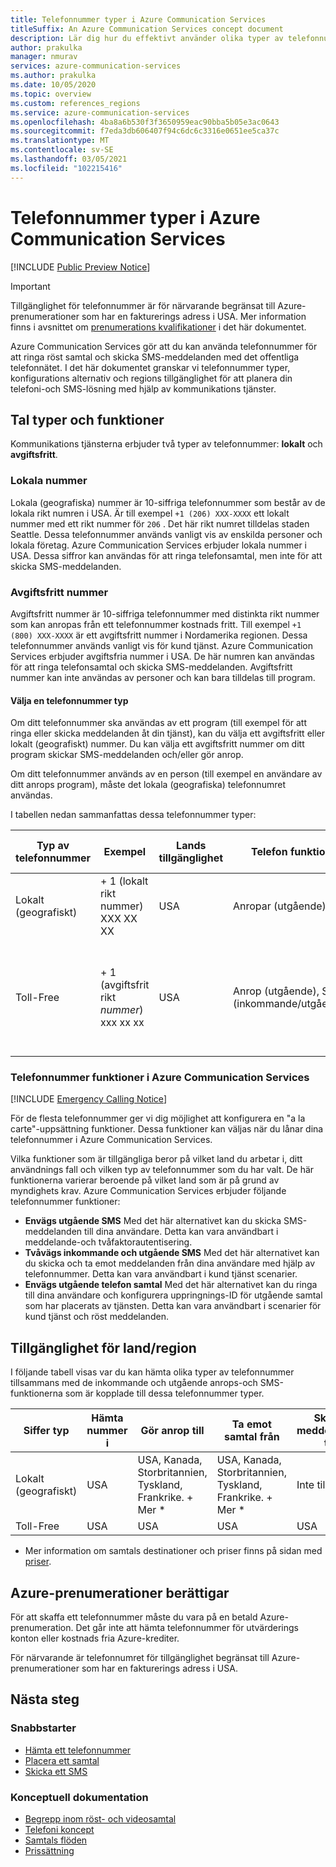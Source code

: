 ```yaml
---
title: Telefonnummer typer i Azure Communication Services
titleSuffix: An Azure Communication Services concept document
description: Lär dig hur du effektivt använder olika typer av telefonnummer för SMS och telefoni.
author: prakulka
manager: nmurav
services: azure-communication-services
ms.author: prakulka
ms.date: 10/05/2020
ms.topic: overview
ms.custom: references_regions
ms.service: azure-communication-services
ms.openlocfilehash: 4ba8a6b530f3f3650959eac90bba5b05e3ac0643
ms.sourcegitcommit: f7eda3db606407f94c6dc6c3316e0651ee5ca37c
ms.translationtype: MT
ms.contentlocale: sv-SE
ms.lasthandoff: 03/05/2021
ms.locfileid: "102215416"
---
```

# <a name="phone-number-types-in-azure-communication-services"></a>Telefonnummer typer i Azure Communication Services

[!INCLUDE [Public Preview Notice](../../includes/public-preview-include.md)]

> [!IMPORTANT]
> Tillgänglighet för telefonnummer är för närvarande begränsat till Azure-prenumerationer som har en fakturerings adress i USA. Mer information finns i avsnittet om [prenumerations kvalifikationer](#azure-subscriptions-eligibility) i det här dokumentet.

Azure Communication Services gör att du kan använda telefonnummer för att ringa röst samtal och skicka SMS-meddelanden med det offentliga telefonnätet. I det här dokumentet granskar vi telefonnummer typer, konfigurations alternativ och regions tillgänglighet för att planera din telefoni-och SMS-lösning med hjälp av kommunikations tjänster.

## <a name="number-types-and-features"></a>Tal typer och funktioner
Kommunikations tjänsterna erbjuder två typer av telefonnummer: **lokalt** och **avgiftsfritt**. 

### <a name="local-numbers"></a>Lokala nummer
Lokala (geografiska) nummer är 10-siffriga telefonnummer som består av de lokala rikt numren i USA. Är till exempel `+1 (206) XXX-XXXX` ett lokalt nummer med ett rikt nummer för `206` . Det här rikt numret tilldelas staden Seattle. Dessa telefonnummer används vanligt vis av enskilda personer och lokala företag. Azure Communication Services erbjuder lokala nummer i USA. Dessa siffror kan användas för att ringa telefonsamtal, men inte för att skicka SMS-meddelanden. 

### <a name="toll-free-numbers"></a>Avgiftsfritt nummer
Avgiftsfritt nummer är 10-siffriga telefonnummer med distinkta rikt nummer som kan anropas från ett telefonnummer kostnads fritt. Till exempel `+1 (800) XXX-XXXX` är ett avgiftsfritt nummer i Nordamerika regionen. Dessa telefonnummer används vanligt vis för kund tjänst. Azure Communication Services erbjuder avgiftsfria nummer i USA. De här numren kan användas för att ringa telefonsamtal och skicka SMS-meddelanden. Avgiftsfritt nummer kan inte användas av personer och kan bara tilldelas till program.

#### <a name="choosing-a-phone-number-type"></a>Välja en telefonnummer typ

Om ditt telefonnummer ska användas av ett program (till exempel för att ringa eller skicka meddelanden åt din tjänst), kan du välja ett avgiftsfritt eller lokalt (geografiskt) nummer. Du kan välja ett avgiftsfritt nummer om ditt program skickar SMS-meddelanden och/eller gör anrop.

Om ditt telefonnummer används av en person (till exempel en användare av ditt anrops program), måste det lokala (geografiska) telefonnumret användas. 

I tabellen nedan sammanfattas dessa telefonnummer typer: 

| Typ av telefonnummer | Exempel                              | Lands tillgänglighet    | Telefon funktion |Vanligt användnings fall                                                                                                     |
| ----------------- | ------------------------------------ | ----------------------- | ------------------------|------------------------------------------------------------------------------------------------------------------- |
| Lokalt (geografiskt)        | + 1 (lokalt rikt nummer) XXX XX XX  | USA                      | Anropar (utgående) | Tilldela telefonnummer till användare i dina program  |
| Toll-Free         | + 1 (avgiftsfrit rikt *nummer*) xxx xx xx | USA                      | Anrop (utgående), SMS (inkommande/utgående)| Tilldela telefonnummer till IVR-system/robotar-system (Interactive Voice Response), SMS-program                                        |


### <a name="phone-number-features-in-azure-communication-services"></a>Telefonnummer funktioner i Azure Communication Services 

[!INCLUDE [Emergency Calling Notice](../../includes/emergency-calling-notice-include.md)]

För de flesta telefonnummer ger vi dig möjlighet att konfigurera en "a la carte"-uppsättning funktioner. Dessa funktioner kan väljas när du lånar dina telefonnummer i Azure Communication Services.

Vilka funktioner som är tillgängliga beror på vilket land du arbetar i, ditt användnings fall och vilken typ av telefonnummer som du har valt. De här funktionerna varierar beroende på vilket land som är på grund av myndighets krav. Azure Communication Services erbjuder följande telefonnummer funktioner:

- **Envägs utgående SMS** Med det här alternativet kan du skicka SMS-meddelanden till dina användare. Detta kan vara användbart i meddelande-och tvåfaktorautentisering. 
- **Tvåvägs inkommande och utgående SMS** Med det här alternativet kan du skicka och ta emot meddelanden från dina användare med hjälp av telefonnummer. Detta kan vara användbart i kund tjänst scenarier.
- **Envägs utgående telefon samtal** Med det här alternativet kan du ringa till dina användare och konfigurera uppringnings-ID för utgående samtal som har placerats av tjänsten. Detta kan vara användbart i scenarier för kund tjänst och röst meddelanden.

## <a name="countryregion-availability"></a>Tillgänglighet för land/region

I följande tabell visas var du kan hämta olika typer av telefonnummer tillsammans med de inkommande och utgående anrops-och SMS-funktionerna som är kopplade till dessa telefonnummer typer.

|Siffer typ| Hämta nummer i | Gör anrop till                                        | Ta emot samtal från                                    |Skicka meddelanden till       | Ta emot meddelanden från |
|-----------| ------------------ | ---------------------------------------------------  |-------------------------------------------------------|-----------------------|--------|
| Lokalt (geografiskt)  | USA                 | USA, Kanada, Storbritannien, Tyskland, Frankrike. + Mer *| USA, Kanada, Storbritannien, Tyskland, Frankrike. + Mer * |Inte tillgänglig| Inte tillgänglig |
| Toll-Free | USA                 | USA                                                   | USA                                                    |USA                | USA |

* Mer information om samtals destinationer och priser finns på sidan med [priser](../pricing.md).

## <a name="azure-subscriptions-eligibility"></a>Azure-prenumerationer berättigar

För att skaffa ett telefonnummer måste du vara på en betald Azure-prenumeration. Det går inte att hämta telefonnummer för utvärderings konton eller kostnads fria Azure-krediter. 

För närvarande är telefonnumret för tillgänglighet begränsat till Azure-prenumerationer som har en fakturerings adress i USA.

## <a name="next-steps"></a>Nästa steg

### <a name="quickstarts"></a>Snabbstarter

- [Hämta ett telefonnummer](../../quickstarts/telephony-sms/get-phone-number.md)
- [Placera ett samtal](../../quickstarts/voice-video-calling/calling-client-samples.md)
- [Skicka ett SMS](../../quickstarts/telephony-sms/send.md)

### <a name="conceptual-documentation"></a>Konceptuell dokumentation

- [Begrepp inom röst- och videosamtal](../voice-video-calling/about-call-types.md)
- [Telefoni koncept](./telephony-concept.md)
- [Samtals flöden](../call-flows.md)
- [Prissättning](../pricing.md)
